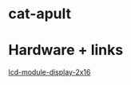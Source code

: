 # cat-apult

# Hardware + links
[lcd-module-display-2x16](https://www.az-delivery.de/nl/products/azdelivery-hd44780-1602-lcd-module-display-2x16-zeichen-fur-arduino-lcd1602-keypad)
